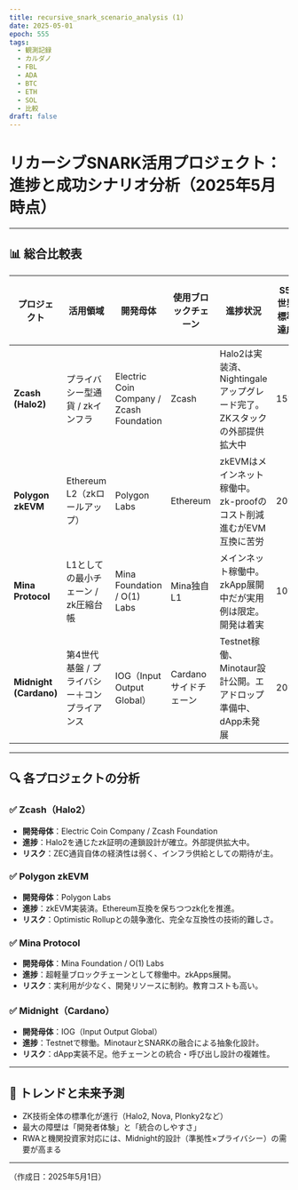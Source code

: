```yaml
---
title: recursive_snark_scenario_analysis (1)
date: 2025-05-01
epoch: 555
tags:
  - 観測記録
  - カルダノ
  - FBL
  - ADA
  - BTC
  - ETH
  - SOL
  - 比較
draft: false
---
```


# リカーシブSNARK活用プロジェクト：進捗と成功シナリオ分析（2025年5月時点）

---

## 📊 総合比較表

| プロジェクト | 活用領域 | 開発母体 | 使用ブロックチェーン | 進捗状況 | S5: 世界標準達成 | S4: 部分的成功 | S3: 開発停滞 | S2: 極小用途に限定 | S1: 頓挫・放棄 |
|--------------|----------|------------|----------------------|------------|------------------|------------------|------------------|----------------------|----------------|
| **Zcash (Halo2)** | プライバシー型通貨 / zkインフラ | Electric Coin Company / Zcash Foundation | Zcash | Halo2は実装済、Nightingaleアップグレード完了。ZKスタックの外部提供拡大中 | 15% | 40% | 25% | 15% | 5% |
| **Polygon zkEVM** | Ethereum L2（zkロールアップ） | Polygon Labs | Ethereum | zkEVMはメインネット稼働中。zk-proofのコスト削減進むがEVM互換に苦労 | 20% | 45% | 20% | 10% | 5% |
| **Mina Protocol** | L1としての最小チェーン / zk圧縮台帳 | Mina Foundation / O(1) Labs | Mina独自L1 | メインネット稼働中。zkApp展開中だが実用例は限定。開発は着実 | 10% | 30% | 35% | 20% | 5% |
| **Midnight (Cardano)** | 第4世代基盤 / プライバシー＋コンプライアンス | IOG（Input Output Global） | Cardanoサイドチェーン | Testnet稼働、Minotaur設計公開。エアドロップ準備中、dApp未発展 | 20% | 40% | 25% | 10% | 5% |

---

## 🔍 各プロジェクトの分析

### ✅ Zcash（Halo2）
- **開発母体**：Electric Coin Company / Zcash Foundation
- **進捗**：Halo2を通じたzk証明の連鎖設計が確立。外部提供拡大中。
- **リスク**：ZEC通貨自体の経済性は弱く、インフラ供給としての期待が主。

### ✅ Polygon zkEVM
- **開発母体**：Polygon Labs
- **進捗**：zkEVM実装済。Ethereum互換を保ちつつzk化を推進。
- **リスク**：Optimistic Rollupとの競争激化、完全な互換性の技術的難しさ。

### ✅ Mina Protocol
- **開発母体**：Mina Foundation / O(1) Labs
- **進捗**：超軽量ブロックチェーンとして稼働中。zkApps展開。
- **リスク**：実利用が少なく、開発リソースに制約。教育コストも高い。

### ✅ Midnight（Cardano）
- **開発母体**：IOG（Input Output Global）
- **進捗**：Testnetで稼働。MinotaurとSNARKの融合による抽象化設計。
- **リスク**：dApp実装不足。他チェーンとの統合・呼び出し設計の複雑性。

---

## 🔮 トレンドと未来予測

- ZK技術全体の標準化が進行（Halo2, Nova, Plonky2など）
- 最大の障壁は「開発者体験」と「統合のしやすさ」
- RWAと機関投資家対応には、Midnight的設計（準拠性×プライバシー）の需要が高まる

---

（作成日：2025年5月1日）
